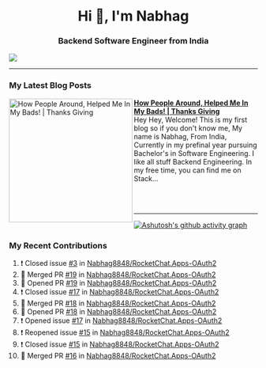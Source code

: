  
<h1 align="center">Hi 👋, I'm Nabhag</h1>
<h3 align="center">Backend Software Engineer from India</h3>

<img src="Twitter header - 2.png"/>

 <hr>
 
### My Latest Blog Posts 
<!-- HASHNODE_BLOG:START -->
<p align="left">
<a href="https://nabhagmotivaras.hashnode.dev//experience-2022" title="How People Around, Helped Me In My Bads!  | Thanks Giving"><img src="https://cdn.hashnode.com/res/hashnode/image/stock/unsplash/d1956810eb099b7959df44d932fa9fe4.jpeg" alt="How People Around, Helped Me In My Bads!  | Thanks Giving" width="250px" align="left" /></a>
<a href="https://nabhagmotivaras.hashnode.dev//experience-2022" title="How People Around, Helped Me In My Bads!  | Thanks Giving"><strong>How People Around, Helped Me In My Bads!  | Thanks Giving</strong></a>
<br/> Hey Hey, Welcome! This is my first blog so if you don't know me, My name is Nabhag, From India, Currently in my prefinal year pursuing Bachelor's in Software Engineering. I like all stuff Backend Engineering. In my free time, you can find me on Stack... </p> <br/> <br/>
<!-- HASHNODE_BLOG:END -->
<p align=left> 
 <hr>
 
   [![Ashutosh's github activity graph](https://github-readme-activity-graph.cyclic.app/graph?username=Nabhag8848&bg_color=000000&color=ffffff&line=26a269&point=c01c28&area=true&hide_border=true)](https://github.com/ashutosh00710/github-readme-activity-graph)
 
 ### My Recent Contributions

<!--START_SECTION:activity-->
1. ❗️ Closed issue [#3](https://github.com/Nabhag8848/RocketChat.Apps-OAuth2/issues/3) in [Nabhag8848/RocketChat.Apps-OAuth2](https://github.com/Nabhag8848/RocketChat.Apps-OAuth2)
2. 🎉 Merged PR [#19](https://github.com/Nabhag8848/RocketChat.Apps-OAuth2/pull/19) in [Nabhag8848/RocketChat.Apps-OAuth2](https://github.com/Nabhag8848/RocketChat.Apps-OAuth2)
3. 💪 Opened PR [#19](https://github.com/Nabhag8848/RocketChat.Apps-OAuth2/pull/19) in [Nabhag8848/RocketChat.Apps-OAuth2](https://github.com/Nabhag8848/RocketChat.Apps-OAuth2)
4. ❗️ Closed issue [#17](https://github.com/Nabhag8848/RocketChat.Apps-OAuth2/issues/17) in [Nabhag8848/RocketChat.Apps-OAuth2](https://github.com/Nabhag8848/RocketChat.Apps-OAuth2)
5. 🎉 Merged PR [#18](https://github.com/Nabhag8848/RocketChat.Apps-OAuth2/pull/18) in [Nabhag8848/RocketChat.Apps-OAuth2](https://github.com/Nabhag8848/RocketChat.Apps-OAuth2)
6. 💪 Opened PR [#18](https://github.com/Nabhag8848/RocketChat.Apps-OAuth2/pull/18) in [Nabhag8848/RocketChat.Apps-OAuth2](https://github.com/Nabhag8848/RocketChat.Apps-OAuth2)
7. ❗️ Opened issue [#17](https://github.com/Nabhag8848/RocketChat.Apps-OAuth2/issues/17) in [Nabhag8848/RocketChat.Apps-OAuth2](https://github.com/Nabhag8848/RocketChat.Apps-OAuth2)
8. ❗️ Reopened issue [#15](https://github.com/Nabhag8848/RocketChat.Apps-OAuth2/issues/15) in [Nabhag8848/RocketChat.Apps-OAuth2](https://github.com/Nabhag8848/RocketChat.Apps-OAuth2)
9. ❗️ Closed issue [#15](https://github.com/Nabhag8848/RocketChat.Apps-OAuth2/issues/15) in [Nabhag8848/RocketChat.Apps-OAuth2](https://github.com/Nabhag8848/RocketChat.Apps-OAuth2)
10. 🎉 Merged PR [#16](https://github.com/Nabhag8848/RocketChat.Apps-OAuth2/pull/16) in [Nabhag8848/RocketChat.Apps-OAuth2](https://github.com/Nabhag8848/RocketChat.Apps-OAuth2)
<!--END_SECTION:activity-->
 
 </p>
 
  <br> <br>
  



